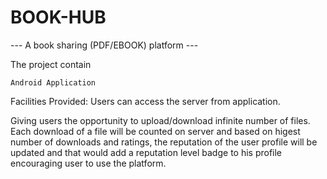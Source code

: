 # BOOK-HUB
--- A book sharing (PDF/EBOOK) platform ---

The project contain

    Android Application
    
Facilities Provided: Users can access the server from application.

Giving users the opportunity to upload/download infinite number of files. Each download of a file will be counted on server and based on higest number of downloads and ratings, the reputation of the user profile will be updated and that would add a reputation level badge to his profile encouraging user to use the platform.
